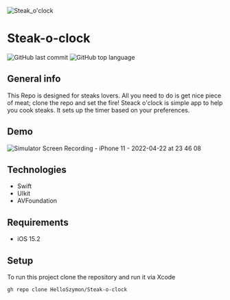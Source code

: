 ![Steak_o'clock](https://user-images.githubusercontent.com/101000022/164798169-9a5c582f-4c7a-4831-8e13-aa3c19db4975.png)

# Steak-o-clock

![GitHub last commit](https://img.shields.io/github/last-commit/HelloSzymon/Steak-o-clock) ![GitHub top language](https://img.shields.io/github/languages/top/helloszymon/Steak-o-clock)

## General info

This Repo is designed for steaks lovers. All you need to do is get nice piece of meat; clone the repo and set the fire!
Steack o'clock is simple app to help you cook steaks. It sets up the timer based on your preferences. 

## Demo
![Simulator Screen Recording - iPhone 11 - 2022-04-22 at 23 46 08](https://user-images.githubusercontent.com/101000022/164800281-4cdc7188-926e-4093-9a45-11cd56641a72.gif)

## Technologies
- Swift
- UIkit
- AVFoundation

## Requirements
- iOS 15.2

## Setup
To run this project clone the repository and run it via Xcode
```bash
gh repo clone HelloSzymon/Steak-o-clock
 ```


